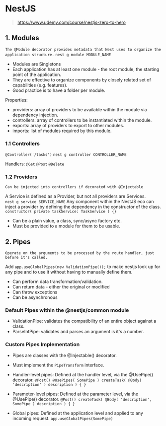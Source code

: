 # NestJS
> https://www.udemy.com/course/nestjs-zero-to-hero

## 1. Modules
`The @Module decorator provides metadata that Nest uses to organize the application structure.`
`nest g module MODULE_NAME`

* Modules are Singletons
* Each application has at least one module - the root module, the starting point of the application.
* They are effective to organize components by closely related set of capabilities (e.g. features).
* Good practice is to have a folder per module.

Properties:<br/>
* providers:    array of providers to be available within the module via dependency injection.</br>
* controllers:  array of controllers to be instantiated within the module.</br>
* exports:      array of providers to export to other modules.</br>
* imports:      list of modules required by this module.</br>

### 1.1 Controllers
`@Controller('/tasks')`
`nest g controller CONTROLLER_NAME`

Handlers:
`@Get` `@Post` `@Delete`

### 1.2 Providers
`Can be injected into controllers if decorated with @Injectable`

A Service is defined as a Provider, but not all providers are Services.</br>
`nest g service SERVICE_NAME`
Any component within the NestJS eco can inject a provider by defining the dependency in the constructor of the class.</br>
`constructor( private taskService: TaskService ) {}`

* Can be a plain value, a class, sync/async factory etc.
* Must be provided to a module for them to be usable.

## 2. Pipes
`Operate on the arguments to be processed by the route handler, just before it's called.`

Add `app.useGlobalPipes(new ValidationPipe());` to make nestjs look up for any pipe and to use it without having to manually define them.

* Can perform data transformation/validation.
* Can return data - either the original or modified
* Can throw exceptions
* Can be asynchronous

### Default Pipes within the @nestjs/common module

* ValidationPipe:   validates the compatibility of an entire object against a class.
* ParseIntPipe:     validates and parses an argument is it's a number.

### Custom Pipes Implementation

* Pipes are classes with the @Injectable() decorator.
* Must implement the `PipeTransform` interface.

* Handler-level pipes:      Defined at the handler level, via the @UsePipe() decorator.
`
@Post()
@UsePipes( SomePipe )
createTask( @Body( 'description' ) description ) { }
`
* Parameter-level pipes:    Defined at the parameter level, via the @UsePipe() decorator.
`
@Post()
createTask( @Body( 'description', SomePipe ) description ) { }
`
* Global pipes:             Defined at the application level and applied to any incoming request.
`app.useGlobalPipes(SomePipe)`
